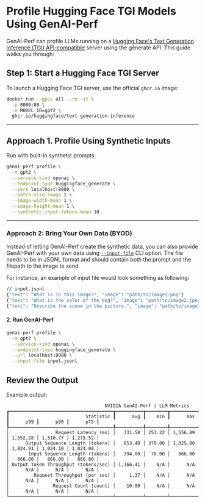 <!--
Copyright (c) 2025, NVIDIA CORPORATION & AFFILIATES. All rights reserved.

Redistribution and use in source and binary forms, with or without
modification, are permitted provided that the following conditions
are met:
 * Redistributions of source code must retain the above copyright
   notice, this list of conditions and the following disclaimer.
 * Redistributions in binary form must reproduce the above copyright
   notice, this list of conditions and the following disclaimer in the
   documentation and/or other materials provided with the distribution.
 * Neither the name of NVIDIA CORPORATION nor the names of its
   contributors may be used to endorse or promote products derived
   from this software without specific prior written permission.

THIS SOFTWARE IS PROVIDED BY THE COPYRIGHT HOLDERS ``AS IS'' AND ANY
EXPRESS OR IMPLIED WARRANTIES, INCLUDING, BUT NOT LIMITED TO, THE
IMPLIED WARRANTIES OF MERCHANTABILITY AND FITNESS FOR A PARTICULAR
PURPOSE ARE DISCLAIMED.  IN NO EVENT SHALL THE COPYRIGHT OWNER OR
CONTRIBUTORS BE LIABLE FOR ANY DIRECT, INDIRECT, INCIDENTAL, SPECIAL,
EXEMPLARY, OR CONSEQUENTIAL DAMAGES (INCLUDING, BUT NOT LIMITED TO,
PROCUREMENT OF SUBSTITUTE GOODS OR SERVICES; LOSS OF USE, DATA, OR
PROFITS; OR BUSINESS INTERRUPTION) HOWEVER CAUSED AND ON ANY THEORY
OF LIABILITY, WHETHER IN CONTRACT, STRICT LIABILITY, OR TORT
(INCLUDING NEGLIGENCE OR OTHERWISE) ARISING IN ANY WAY OUT OF THE USE
OF THIS SOFTWARE, EVEN IF ADVISED OF THE POSSIBILITY OF SUCH DAMAGE.
-->

# Profile Hugging Face TGI Models Using GenAI-Perf

GenAI-Perf can profile LLMs running on a
[Hugging Face's Text Generation Inference (TGI) API-compatible](https://huggingface.co/docs/chat-ui/en/configuration/models/providers/tgi)
server using the generate API. This guide walks you through:

## Step 1: Start a Hugging Face TGI Server

To launch a Hugging Face TGI server, use the official `ghcr.io` image:

```bash
docker run --gpus all --rm -it \
  -p 8080:80 \
  -e MODEL_ID=gpt2 \
  ghcr.io/huggingface/text-generation-inference
```

---

## Approach 1. Profile Using Synthetic Inputs

Run with built-in synthetic prompts:

```bash
genai-perf profile \
  -m gpt2 \
  --service-kind openai \
  --endpoint-type huggingface_generate \
  --port localhost:8080 \
  --batch-size-image 1 \
  --image-width-mean 1 \
  --image-height-mean 1 \
  --synthetic-input-tokens-mean 10
```

---

### Approach 2: Bring Your Own Data (BYOD)

Instead of letting GenAI-Perf create the synthetic data,
you can also provide GenAI-Perf with your own data using
[`--input-file`](../README.md#--input-file-path) CLI option.
The file needs to be in JSONL format and should contain both the prompt and
the filepath to the image to send.

For instance, an example of input file would look something as following:
```bash
// input.jsonl
{"text": "What is in this image?", "image": "path/to/image1.png"}
{"text": "What is the color of the dog?", "image": "path/to/image2.jpeg"}
{"text": "Describe the scene in the picture.", "image": "path/to/image3.png"}
```

#### 2. Run GenAI-Perf

```bash
genai-perf profile \
  -m gpt2 \
  --service-kind openai \
  --endpoint-type huggingface_generate \
  --url localhost:8080 \
  --input-file input.jsonl
```

## Review the Output

Example output:

```
                                    NVIDIA GenAI-Perf | LLM Metrics
┏━━━━━━━━━━━━━━━━━━━━━━━━━━━━━━━━━━━━━━┳━━━━━━━━━━┳━━━━━━━━┳━━━━━━━━━━┳━━━━━━━━━━┳━━━━━━━━━━┳━━━━━━━━━━┓
┃                            Statistic ┃      avg ┃    min ┃      max ┃      p99 ┃      p90 ┃      p75 ┃
┡━━━━━━━━━━━━━━━━━━━━━━━━━━━━━━━━━━━━━━╇━━━━━━━━━━╇━━━━━━━━╇━━━━━━━━━━╇━━━━━━━━━━╇━━━━━━━━━━╇━━━━━━━━━━┩
│                 Request Latency (ms) │   731.58 │ 251.22 │ 1,556.89 │ 1,552.28 │ 1,510.77 │ 1,275.52 │
│      Output Sequence Length (tokens) │   853.40 │ 370.00 │ 1,025.00 │ 1,024.91 │ 1,024.10 │ 1,024.00 │
│       Input Sequence Length (tokens) │   394.00 │  78.00 │   866.00 │   866.00 │   866.00 │   866.00 │
│ Output Token Throughput (tokens/sec) │ 1,166.41 │    N/A │      N/A │      N/A │      N/A │      N/A │
│         Request Throughput (per sec) │     1.37 │    N/A │      N/A │      N/A │      N/A │      N/A │
│                Request Count (count) │    10.00 │    N/A │      N/A │      N/A │      N/A │      N/A │
└──────────────────────────────────────┴──────────┴────────┴──────────┴──────────┴──────────┴──────────┘
```
